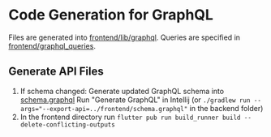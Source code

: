 # Code Generation for GraphQL

Files are generated into [frontend/lib/graphql](../frontend/lib/graphql).
Queries are specified in [frontend/graphql_queries](../frontend/graphql_queries).

## Generate API Files
1. If schema changed: Generate updated GraphQL schema into [schema.graphql](../frontend/schema.graphql)
   Run "Generate GraphQL" in Intellij (or ```./gradlew run --args="--export-api=../frontend/schema.graphql"``` in the backend folder)
2. In the frontend directory run ```flutter pub run build_runner build --delete-conflicting-outputs``` 
